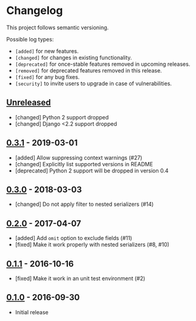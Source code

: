 # Changelog

This project follows semantic versioning.

Possible log types:

- `[added]` for new features.
- `[changed]` for changes in existing functionality.
- `[deprecated]` for once-stable features removed in upcoming releases.
- `[removed]` for deprecated features removed in this release.
- `[fixed]` for any bug fixes.
- `[security]` to invite users to upgrade in case of vulnerabilities.

## [Unreleased]

 - [changed] Python 2 support dropped
 - [changed] Django <2.2 support dropped

## [0.3.1] - 2019-03-01

 - [added] Allow suppressing context warnings (#27)
 - [changed] Explicitly list supported versions in README
 - [deprecated] Python 2 support will be dropped in version 0.4

## [0.3.0] - 2018-03-03

 - [changed] Do not apply filter to nested serializers (#14)

## [0.2.0] - 2017-04-07

 - [added] Add `omit` option to exclude fields (#11)
 - [fixed] Make it work properly with nested serializers (#8, #10)

## [0.1.1] - 2016-10-16

 - [fixed] Make it work in an unit test environment (#2)

## [0.1.0] - 2016-09-30

 - Initial release

[Unreleased]: https://github.com/dbrgn/drf-dynamic-fields/compare/v0.3.1...HEAD
[0.3.1]: https://github.com/dbrgn/drf-dynamic-fields/compare/v0.3.0...v0.3.1
[0.3.0]: https://github.com/dbrgn/drf-dynamic-fields/compare/v0.2.0...v0.3.0
[0.2.0]: https://github.com/dbrgn/drf-dynamic-fields/compare/v0.1.1...v0.2.0
[0.1.1]: https://github.com/dbrgn/drf-dynamic-fields/compare/v0.1.0...v0.1.1
[0.1.0]: https://github.com/dbrgn/drf-dynamic-fields/releases/tag/v0.1.0
